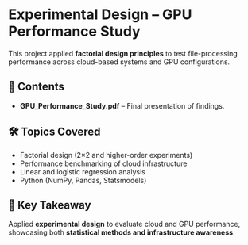 # Experimental Design – GPU Performance Study

This project applied **factorial design principles** to test file-processing performance across cloud-based systems and GPU configurations.

## 📂 Contents
- **GPU_Performance_Study.pdf** – Final presentation of findings.

## 🛠 Topics Covered
- Factorial design (2×2 and higher-order experiments)
- Performance benchmarking of cloud infrastructure
- Linear and logistic regression analysis
- Python (NumPy, Pandas, Statsmodels)

## 🔑 Key Takeaway
Applied **experimental design** to evaluate cloud and GPU performance, showcasing both **statistical methods and infrastructure awareness**.
